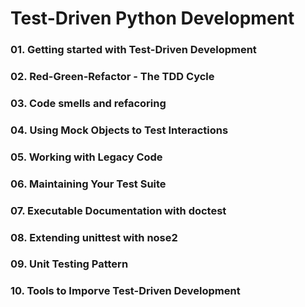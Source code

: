 # Test-Driven Python Development

### 01. Getting started with Test-Driven Development
### 02. Red-Green-Refactor - The TDD Cycle
### 03. Code smells and refacoring
### 04. Using Mock Objects to Test Interactions
### 05. Working with Legacy Code
### 06. Maintaining Your Test Suite
### 07. Executable Documentation with doctest
### 08. Extending unittest with nose2
### 09. Unit Testing Pattern
### 10. Tools to Imporve Test-Driven Development